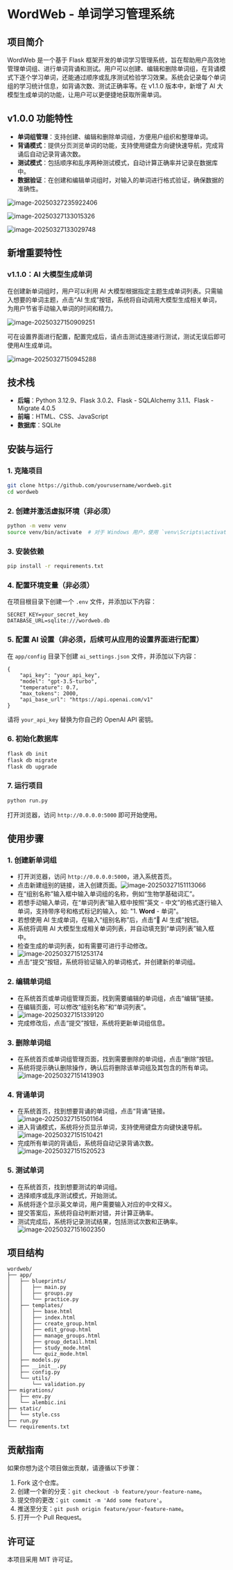 # WordWeb - 单词学习管理系统

## 项目简介

WordWeb 是一个基于 Flask 框架开发的单词学习管理系统，旨在帮助用户高效地管理单词组、进行单词背诵和测试。用户可以创建、编辑和删除单词组，在背诵模式下逐个学习单词，还能通过顺序或乱序测试检验学习效果。系统会记录每个单词组的学习统计信息，如背诵次数、测试正确率等。在 v1.1.0 版本中，新增了 AI 大模型生成单词的功能，让用户可以更便捷地获取所需单词。

## v1.0.0 功能特性

- **单词组管理**：支持创建、编辑和删除单词组，方便用户组织和整理单词。
- **背诵模式**：提供分页浏览单词的功能，支持使用键盘方向键快速导航，完成背诵后自动记录背诵次数。
- **测试模式**：包括顺序和乱序两种测试模式，自动计算正确率并记录在数据库中。
- **数据验证**：在创建和编辑单词组时，对输入的单词进行格式验证，确保数据的准确性。

![image-20250327235922406](https://fzg-1324261000.cos.ap-nanjing.myqcloud.com/markdown/image-20250327235922406.png)

![image-20250327133015326](https://fzg-1324261000.cos.ap-nanjing.myqcloud.com/markdown/image-20250327133015326.png)

![image-20250327133029748](https://fzg-1324261000.cos.ap-nanjing.myqcloud.com/markdown/image-20250327133029748.png)

##  新增重要特性

### v1.1.0：AI 大模型生成单词

在创建新单词组时，用户可以利用 AI 大模型根据指定主题生成单词列表。只需输入想要的单词主题，点击“AI 生成”按钮，系统将自动调用大模型生成相关单词，为用户节省手动输入单词的时间和精力。

![image-20250327150909251](https://fzg-1324261000.cos.ap-nanjing.myqcloud.com/markdown/image-20250327150909251.png)

可在设置界面进行配置，配置完成后，请点击测试连接进行测试，测试无误后即可使用AI生成单词。

![image-20250327150945288](https://fzg-1324261000.cos.ap-nanjing.myqcloud.com/markdown/image-20250327150945288.png)

## 技术栈

- **后端**：Python 3.12.9、Flask 3.0.2、Flask - SQLAlchemy 3.1.1、Flask - Migrate 4.0.5
- **前端**：HTML、CSS、JavaScript
- **数据库**：SQLite

## 安装与运行

### 1. 克隆项目

```Bash
git clone https://github.com/yourusername/wordweb.git
cd wordweb
```

### 2. 创建并激活虚拟环境（非必须）

```Bash
python -m venv venv
source venv/bin/activate  # 对于 Windows 用户，使用 `venv\Scripts\activate`
```

### 3. 安装依赖

```Bash
pip install -r requirements.txt
```

### 4. 配置环境变量（非必须）

在项目根目录下创建一个 `.env` 文件，并添加以下内容：

```Plain
SECRET_KEY=your_secret_key
DATABASE_URL=sqlite:///wordweb.db
```

### 5. 配置 AI 设置（非必须，后续可从应用的设置界面进行配置）

在 `app/config` 目录下创建 `ai_settings.json` 文件，并添加以下内容：

```Plain
{
    "api_key": "your_api_key",
    "model": "gpt-3.5-turbo",
    "temperature": 0.7,
    "max_tokens": 2000,
    "api_base_url": "https://api.openai.com/v1"
}
```

请将 `your_api_key` 替换为你自己的 OpenAI API 密钥。

### 6. 初始化数据库

```Bash
flask db init
flask db migrate
flask db upgrade
```

### 7. 运行项目

```Bash
python run.py
```

打开浏览器，访问 `http://0.0.0.0:5000` 即可开始使用。

## 使用步骤

### 1. 创建新单词组

- 打开浏览器，访问 `http://0.0.0.0:5000`，进入系统首页。
- 点击新建组别的链接，进入创建页面。![image-20250327151113066](https://fzg-1324261000.cos.ap-nanjing.myqcloud.com/markdown/image-20250327151113066.png)
- 在“组别名称”输入框中输入单词组的名称，例如“生物学基础词汇”。
- 若想手动输入单词，在“单词列表”输入框中按照“英文 - 中文”的格式逐行输入单词，支持带序号和格式标记的输入，如: "1. **Word** - 单词"。
- 若想使用 AI 生成单词，在输入“组别名称”后，点击“🤖 AI 生成”按钮。
- 系统将调用 AI 大模型生成相关单词列表，并自动填充到“单词列表”输入框中。
- 检查生成的单词列表，如有需要可进行手动修改。
- ![image-20250327151253174](https://fzg-1324261000.cos.ap-nanjing.myqcloud.com/markdown/image-20250327151253174.png)
- 点击“提交”按钮，系统将验证输入的单词格式，并创建新的单词组。

### 2. 编辑单词组

- 在系统首页或单词组管理页面，找到需要编辑的单词组，点击“编辑”链接。
- 在编辑页面，可以修改“组别名称”和“单词列表”。
- ![image-20250327151339120](https://fzg-1324261000.cos.ap-nanjing.myqcloud.com/markdown/image-20250327151339120.png)
- 完成修改后，点击“提交”按钮，系统将更新单词组信息。

### 3. 删除单词组

- 在系统首页或单词组管理页面，找到需要删除的单词组，点击“删除”按钮。
- 系统将提示确认删除操作，确认后将删除该单词组及其包含的所有单词。![image-20250327151413903](https://fzg-1324261000.cos.ap-nanjing.myqcloud.com/markdown/image-20250327151413903.png)

### 4. 背诵单词

- 在系统首页，找到想要背诵的单词组，点击“背诵”链接。![image-20250327151501164](https://fzg-1324261000.cos.ap-nanjing.myqcloud.com/markdown/image-20250327151501164.png)
- 进入背诵模式，系统将分页显示单词，支持使用键盘方向键快速导航。![image-20250327151510421](https://fzg-1324261000.cos.ap-nanjing.myqcloud.com/markdown/image-20250327151510421.png)
- 完成所有单词的背诵后，系统将自动记录背诵次数。![image-20250327151520523](https://fzg-1324261000.cos.ap-nanjing.myqcloud.com/markdown/image-20250327151520523.png)

### 5. 测试单词

- 在系统首页，找到想要测试的单词组。
- 选择顺序或乱序测试模式，开始测试。
- 系统将逐个显示英文单词，用户需要输入对应的中文释义。
- 提交答案后，系统将自动判断对错，并计算正确率。
- 测试完成后，系统将记录测试结果，包括测试次数和正确率。![image-20250327151602350](https://fzg-1324261000.cos.ap-nanjing.myqcloud.com/markdown/image-20250327151602350.png)

## 项目结构

```Plain
wordweb/
├── app/
│   ├── blueprints/
│   │   ├── main.py
│   │   ├── groups.py
│   │   └── practice.py
│   ├── templates/
│   │   ├── base.html
│   │   ├── index.html
│   │   ├── create_group.html
│   │   ├── edit_group.html
│   │   ├── manage_groups.html
│   │   ├── group_detail.html
│   │   ├── study_mode.html
│   │   └── quiz_mode.html
│   ├── models.py
│   ├── __init__.py
│   ├── config.py
│   └── utils/
│       └── validation.py
├── migrations/
│   ├── env.py
│   └── alembic.ini
├── static/
│   └── style.css
├── run.py
└── requirements.txt
```

## 贡献指南

如果你想为这个项目做出贡献，请遵循以下步骤：

1. Fork 这个仓库。
2. 创建一个新的分支：`git checkout -b feature/your-feature-name`。
3. 提交你的更改：`git commit -m 'Add some feature'`。
4. 推送至分支：`git push origin feature/your-feature-name`。
5. 打开一个 Pull Request。

## 许可证

本项目采用 MIT 许可证。